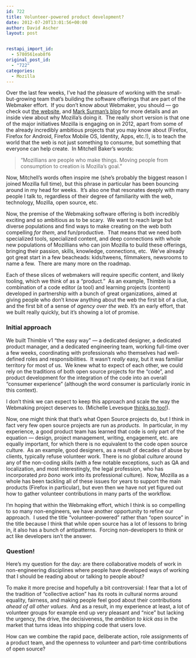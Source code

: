 ```yaml
---
id: 722
title: Volunteer-powered product development?
date: 2012-07-20T13:01:56+00:00
author: David Ascher
layout: post


restapi_import_id:
  - 5780561eab8f6
original_post_id:
  - "722"
categories:
  - Mozilla
---
```

Over the last few weeks, I&#8217;ve had the pleasure of working with the small-but-growing team that&#8217;s building the software offerings that are part of the Webmaker effort.  If you don&#8217;t know about Webmaker, you should &#8212; go check out [the website](http://webmaker.org), and [Mark Surman&#8217;s blog](http://commonspace.wordpress.com/) for more details and an inside view about why Mozilla&#8217;s doing it.  The really short version is that one of the major initiatives Mozilla is engaging on in 2012, apart from some of the already incredibly ambitious projects that you may know about (Firefox, Firefox for Android, Firefox Mobile OS, Identity, Apps, etc.!), is to teach the world that the web is not just something to consume, but something that everyone can help create.  In Mitchell Baker&#8217;s words:

> &#8220;Mozillians are people who make things. Moving people from consumption to creation is Mozilla&#8217;s goal.&#8221;

Now, Mitchell&#8217;s words often inspire me (she&#8217;s probably the biggest reason I joined Mozilla full time), but this phrase in particular has been bouncing around in my head for weeks.  It&#8217;s also one that resonates deeply with many people I talk to, regardless of their degree of familiarity with the web, technology, Mozilla, open source, etc.

Now, the premise of the Webmaking software offering is both incredibly exciting and so ambitious as to be scary.  We want to reach large but diverse populations and find ways to make creating on the web both compelling _for them_, and fun/productive.  That means that we need both specialized tools, specialized content, and deep connections with whole new populations of Mozillians who can join Mozilla to build these offerings, bringing their passion, skills, knowledge, connections, etc.  We&#8217;ve already got great start in a few beacheads: kids/tweens, filmmakers, newsrooms to name a few.  There are many more on the roadmap.

Each of these slices of webmakers will require specific content, and likely tooling, which we think of as a &#8220;product.&#8221;  As an example, Thimble is a combination of a code editor (a tool) and learning projects (content) developed in partnership with a bunch of great organizations, aimed at giving people who don&#8217;t know anything about the web the first bit of a clue, and the first bit of a sense of _agency over the web._ It&#8217;s an early effort, that we built really quickly, but it&#8217;s showing a lot of promise.

### Initial approach

We built Thimble v1 &#8220;the easy way&#8221; &#8212; a dedicated designer, a dedicated product manager, and a dedicated engineering team, working full-time over a few weeks, coordinating with professionals who themselves had well-defined roles and responsibilities.  It wasn&#8217;t _really_ easy, but it was familiar territory for most of us.  We knew what to expect of each other, we could rely on the traditions of both open source projects for the &#8220;code&#8221;, and product development for the integration of the code into an overall &#8220;consumer experience&#8221; (although the word consumer is particularly ironic in this context).  

I don&#8217;t think we can expect to keep this approach and scale the way the Webmaking project deserves to. (Michelle Levesque [thinks so too!](http://rwxweb.wordpress.com/2012/07/03/teach-a-man-to-teach-fishing/)).

Now, one might think that that&#8217;s what Open Source projects do, but I think in fact very few open source projects are run as _products_.  In particular, in my experience, a good product team has learned that code is only part of the equation &#8212; design, project management, writing, engagement, etc. are equally important, for which there is no equivalent to the code open source culture.  As an example, good designers, as a result of decades of abuse by clients, typically refuse volunteer work. There is no global _culture_ around any of the non-coding skills (with a few notable exceptions, such as QA and localization, and most interestingly, the legal profession, who has incorporated _pro bono_ work into its professional culture).  Now, Mozilla as a whole has been tackling all of these issues for years to support the main products (Firefox in particular), but even then we have not yet figured out how to gather volunteer contributions in many parts of the workflow.

I&#8217;m hoping that within the Webmaking effort, which I think is so compelling to so many non-engineers, we have another opportunity to refine our approach.  I used the title &#8220;volunteer-powered&#8221; rather than &#8220;open source&#8221; in the title because I think that while open source has a lot of lessons to bring in, it also has a bunch of antipatterns.  Forcing non-developers to think or act like developers isn&#8217;t the answer.

### Question!

Here&#8217;s my question for the day: are there collaborative models of work in non-engineering disciplines where people have developed ways of working that I should be reading about or talking to people about?  

To make it more precise and hopefully a bit controversial: I fear that a lot of the tradition of &#8220;collective action&#8221; has its roots in cultural norms around equality, fairness, and making people feel good about their contributions _ahead of all other values_.  And as a result, in my experience at least, a lot of volunteer groups for example end up very pleasant and &#8220;nice&#8221; but lacking the urgency, the drive, the decisiveness, the _ambition to kick ass_ in the market that turns ideas into shipping code that users love.

How can we combine the rapid pace, deliberate action, role assignments of a product team, and the openness to volunteer and part-time contributions of open source?